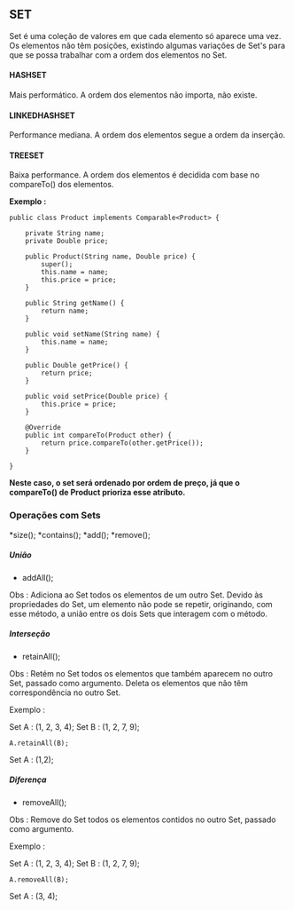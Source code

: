 ## SET

Set é uma coleção de valores em que cada elemento só aparece uma vez. Os elementos não têm posições, existindo algumas variações de Set's para que se
possa trabalhar com a ordem dos elementos no Set.

#### HASHSET

Mais performático. A ordem dos elementos não importa, não existe.

#### LINKEDHASHSET

Performance mediana. A ordem dos elementos segue a ordem da inserção.

#### TREESET

Baixa performance. A ordem dos elementos é decidida com base no compareTo() dos elementos.

**Exemplo :**

```
public class Product implements Comparable<Product> {

	private String name;
	private Double price;

	public Product(String name, Double price) {
		super();
		this.name = name;
		this.price = price;
	}

	public String getName() {
		return name;
	}

	public void setName(String name) {
		this.name = name;
	}

	public Double getPrice() {
		return price;
	}

	public void setPrice(Double price) {
		this.price = price;
	}

	@Override
	public int compareTo(Product other) {
		return price.compareTo(other.getPrice());
	}

}
```
**Neste caso, o set será ordenado por ordem de preço, já que o compareTo() de Product prioriza esse atributo.**

### Operações com Sets

*size();
*contains();
*add();
*remove();

##### União 

* addAll(); 

Obs : Adiciona ao Set todos os elementos de um outro Set. Devido às propriedades do Set, um elemento não pode se repetir, originando, com esse método, a união
entre os dois Sets que interagem com o método.

##### Interseção

* retainAll();

Obs : Retém no Set todos os elementos que também aparecem no outro Set, passado como argumento. Deleta os elementos que não têm correspondência no outro Set.

Exemplo : 

Set A : (1, 2, 3, 4);
Set B : (1, 2, 7, 9);

```
A.retainAll(B);
```
Set A : (1,2);

##### Diferença

* removeAll();

Obs : Remove do Set todos os elementos contidos no outro Set, passado como argumento.

Exemplo : 

Set A : (1, 2, 3, 4);
Set B : (1, 2, 7, 9);

```
A.removeAll(B);
```
Set A : (3, 4);
